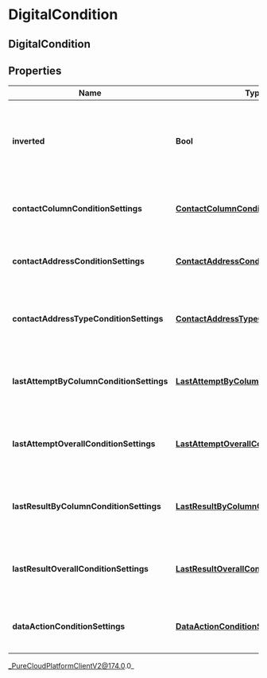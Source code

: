 # DigitalCondition

## DigitalCondition

## Properties

|Name | Type | Description | Notes|
|------------ | ------------- | ------------- | -------------|
| **inverted** | **Bool** | If true, inverts the result of evaluating this condition. Default is false. | [optional] |
| **contactColumnConditionSettings** | [**ContactColumnConditionSettings**](ContactColumnConditionSettings) | The settings for a &#39;contact list column&#39; condition. | [optional] |
| **contactAddressConditionSettings** | [**ContactAddressConditionSettings**](ContactAddressConditionSettings) | The settings for a &#39;contact address&#39; condition. | [optional] |
| **contactAddressTypeConditionSettings** | [**ContactAddressTypeConditionSettings**](ContactAddressTypeConditionSettings) | The settings for a &#39;contact address type&#39; condition. | [optional] |
| **lastAttemptByColumnConditionSettings** | [**LastAttemptByColumnConditionSettings**](LastAttemptByColumnConditionSettings) | The settings for a &#39;last attempt by column&#39; condition. | [optional] |
| **lastAttemptOverallConditionSettings** | [**LastAttemptOverallConditionSettings**](LastAttemptOverallConditionSettings) | The settings for a &#39;last attempt overall&#39; condition. | [optional] |
| **lastResultByColumnConditionSettings** | [**LastResultByColumnConditionSettings**](LastResultByColumnConditionSettings) | The settings for a &#39;last result by column&#39; condition. | [optional] |
| **lastResultOverallConditionSettings** | [**LastResultOverallConditionSettings**](LastResultOverallConditionSettings) | The settings for a &#39;last result overall&#39; condition. | [optional] |
| **dataActionConditionSettings** | [**DataActionConditionSettings**](DataActionConditionSettings) | The settings for a &#39;data action&#39; condition. | [optional] |



_PureCloudPlatformClientV2@174.0.0_
